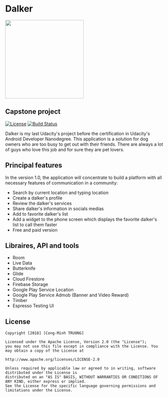# Dalker

<img src="../master/app/src/main/ic_launcher-web.png" width="250">

## Capstone project

[![License](https://img.shields.io/badge/License-Apache%202.0-blue.svg)](https://opensource.org/licenses/Apache-2.0)
[![Build Status](https://circleci.com/gh/cminhtruong/capstone-project/tree/master.svg?style=shield&circle-token=56cc09bc819ba296c975e732cecc24dd2c976896)](https://circleci.com/gh/cminhtruong/capstone-project/tree/master)

Dalker is my last Udacity's project before the certification in Udacity's Android Developer Nanodegree.
This application is a solution for dog owners who are too busy to get out with their friends. There are always a lot of guys who love this job and for sure they are pet lovers.

## Principal features

In the version 1.0, the application will concentrate to build a platform with all necessary features of communication in a community: 

- Search by current location and typing location
- Create a dalker's profile
- Review the dalker's services
- Share dalker's information in socials medias
- Add to favorite dalker's list
- Add a widget to the phone screen which displays the favorite dalker's list to call them faster
- Free and paid version

## Libraires, API and tools

- Room
- Live Data
- Butterknife
- Glide
- Cloud Firestore
- Firebase Storage
- Google Play Service Location
- Google Play Service Admob (Banner and Video Reward)
- Timber
- Espresso Testing UI

## License

    Copyright [2018] [Cong-Minh TRUONG]

    Licensed under the Apache License, Version 2.0 (the "License"); 
    you may not use this file except in compliance with the License. You may obtain a copy of the License at

    http://www.apache.org/licenses/LICENSE-2.0
    
    Unless required by applicable law or agreed to in writing, software distributed under the License is 
    distributed on an "AS IS" BASIS, WITHOUT WARRANTIES OR CONDITIONS OF ANY KIND, either express or implied. 
    See the License for the specific language governing permissions and limitations under the License.
